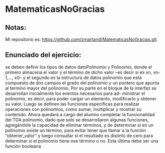 # MatematicasNoGracias
## Notas:
Mi repositorio es: https://github.com/zmartand/MatematicasNoGracias.git
## Enunciado del ejercicio:
se deben definir los tipos de datos datoPolinomio y Polinomio, donde el primero almacena el valor y el término de dicho valor –es decir si es xn, xn-1,…, x0– y el
segundo es la estructura de datos polinomio que está compuesto de dos campos el grado del polinomio y un puntero que apunta al termino mayor del polinomio,
Por su parte en el bloque de la interfaz se desarrollan inicialmente los eventos necesarios para ad- ministrar el polinomio, es decir, para poder cargar un elemento,
modificarlo y obtener su valor.
Luego se definen las funciones específicas para realizar operaciones con polinomios, como sumar, multiplicar y mostrar su contenido.
Ahora quedará a cargo del alumno completar la funcionalidad del TDA polinomio, dado que solo se desarrollaron algunas funciones, agregándole la capacidad de eliminar
términos, y de determinar si en un polinomio existe un término, para evitar tener que llamar a la función “obtener_valor” y luego consultar si el resultado
es distinto de cero para determinar si el polinomio tiene ese término o no. Esta última debe ser una función booleana
